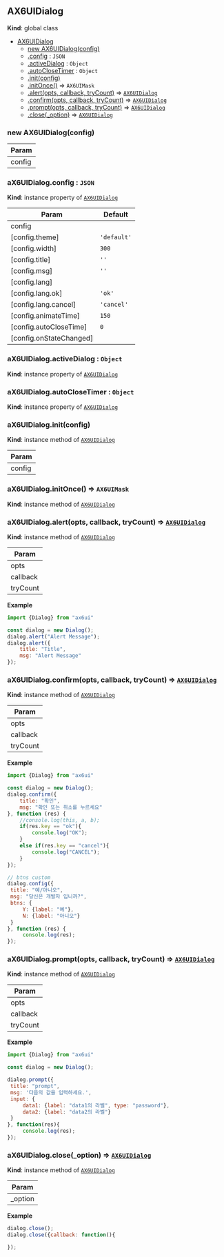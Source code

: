 <a name="AX6UIDialog"></a>

## AX6UIDialog
**Kind**: global class  

* [AX6UIDialog](#AX6UIDialog)
    * [new AX6UIDialog(config)](#new_AX6UIDialog_new)
    * [.config](#AX6UIDialog+config) : <code>JSON</code>
    * [.activeDialog](#AX6UIDialog+activeDialog) : <code>Object</code>
    * [.autoCloseTimer](#AX6UIDialog+autoCloseTimer) : <code>Object</code>
    * [.init(config)](#AX6UIDialog+init)
    * [.initOnce()](#AX6UIDialog+initOnce) ⇒ <code>AX6UIMask</code>
    * [.alert(opts, callback, tryCount)](#AX6UIDialog+alert) ⇒ <code>[AX6UIDialog](#AX6UIDialog)</code>
    * [.confirm(opts, callback, tryCount)](#AX6UIDialog+confirm) ⇒ <code>[AX6UIDialog](#AX6UIDialog)</code>
    * [.prompt(opts, callback, tryCount)](#AX6UIDialog+prompt) ⇒ <code>[AX6UIDialog](#AX6UIDialog)</code>
    * [.close(_option)](#AX6UIDialog+close) ⇒ <code>[AX6UIDialog](#AX6UIDialog)</code>

<a name="new_AX6UIDialog_new"></a>

### new AX6UIDialog(config)

| Param |
| --- |
| config | 

<a name="AX6UIDialog+config"></a>

### aX6UIDialog.config : <code>JSON</code>
**Kind**: instance property of <code>[AX6UIDialog](#AX6UIDialog)</code>  

| Param | Default |
| --- | --- |
| config |  | 
| [config.theme] | <code>&#x27;default&#x27;</code> | 
| [config.width] | <code>300</code> | 
| [config.title] | <code>&#x27;&#x27;</code> | 
| [config.msg] | <code>&#x27;&#x27;</code> | 
| [config.lang] |  | 
| [config.lang.ok] | <code>&#x27;ok&#x27;</code> | 
| [config.lang.cancel] | <code>&#x27;cancel&#x27;</code> | 
| [config.animateTime] | <code>150</code> | 
| [config.autoCloseTime] | <code>0</code> | 
| [config.onStateChanged] |  | 

<a name="AX6UIDialog+activeDialog"></a>

### aX6UIDialog.activeDialog : <code>Object</code>
**Kind**: instance property of <code>[AX6UIDialog](#AX6UIDialog)</code>  
<a name="AX6UIDialog+autoCloseTimer"></a>

### aX6UIDialog.autoCloseTimer : <code>Object</code>
**Kind**: instance property of <code>[AX6UIDialog](#AX6UIDialog)</code>  
<a name="AX6UIDialog+init"></a>

### aX6UIDialog.init(config)
**Kind**: instance method of <code>[AX6UIDialog](#AX6UIDialog)</code>  

| Param |
| --- |
| config | 

<a name="AX6UIDialog+initOnce"></a>

### aX6UIDialog.initOnce() ⇒ <code>AX6UIMask</code>
**Kind**: instance method of <code>[AX6UIDialog](#AX6UIDialog)</code>  
<a name="AX6UIDialog+alert"></a>

### aX6UIDialog.alert(opts, callback, tryCount) ⇒ <code>[AX6UIDialog](#AX6UIDialog)</code>
**Kind**: instance method of <code>[AX6UIDialog](#AX6UIDialog)</code>  

| Param |
| --- |
| opts | 
| callback | 
| tryCount | 

**Example**  
```js
import {Dialog} from "ax6ui"

const dialog = new Dialog();
dialog.alert("Alert Message");
dialog.alert({
    title: "Title",
    msg: "Alert Message"
});
```
<a name="AX6UIDialog+confirm"></a>

### aX6UIDialog.confirm(opts, callback, tryCount) ⇒ <code>[AX6UIDialog](#AX6UIDialog)</code>
**Kind**: instance method of <code>[AX6UIDialog](#AX6UIDialog)</code>  

| Param |
| --- |
| opts | 
| callback | 
| tryCount | 

**Example**  
```js
import {Dialog} from "ax6ui"

const dialog = new Dialog();
dialog.confirm({
    title: "확인",
    msg: "확인 또는 취소를 누르세요"
}, function (res) {
    //console.log(this, a, b);
    if(res.key == "ok"){
        console.log("OK");
    }
    else if(res.key == "cancel"){
        console.log("CANCEL");
    }
});

// btns custom
dialog.config({
 title: "예/아니오",
 msg: "당신은 개발자 입니까?",
 btns: {
     Y: {label: "예"},
     N: {label: "아니오"}
 }
}, function (res) {
     console.log(res);
});
```
<a name="AX6UIDialog+prompt"></a>

### aX6UIDialog.prompt(opts, callback, tryCount) ⇒ <code>[AX6UIDialog](#AX6UIDialog)</code>
**Kind**: instance method of <code>[AX6UIDialog](#AX6UIDialog)</code>  

| Param |
| --- |
| opts | 
| callback | 
| tryCount | 

**Example**  
```js
import {Dialog} from "ax6ui"

const dialog = new Dialog();

dialog.prompt({
 title: "prompt",
 msg: '다음의 값을 입력하세요.',
 input: {
     data1: {label: "data1의 라벨", type: "password"},
     data2: {label: "data2의 라벨"}
 }
}, function(res){
     console.log(res);
});
```
<a name="AX6UIDialog+close"></a>

### aX6UIDialog.close(_option) ⇒ <code>[AX6UIDialog](#AX6UIDialog)</code>
**Kind**: instance method of <code>[AX6UIDialog](#AX6UIDialog)</code>  

| Param |
| --- |
| _option | 

**Example**  
```js
dialog.close();
dialog.close({callback: function(){

});
```
